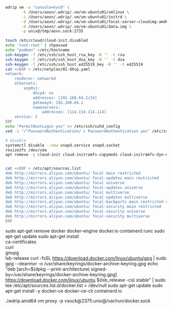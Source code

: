 

```bash
wdrip vm -a "console=hvc0" \
       -k /Users/aoxn/.wdrip/.vm/vm-ubuntu01/vmlinux \
       -i /Users/aoxn/.wdrip/.vm/vm-ubuntu01/initrd \
       -d /Users/aoxn/.wdrip/.vm/vm-ubuntu01/focal-server-cloudimg-amd64.img \
       -d /Users/aoxn/.wdrip/.vm/vm-ubuntu01/data.img \
       -p unix@/tmp/aoxn.sock:2735
```

```bash
touch /etc/cloud/cloud-init.disabled
echo 'root:root' | chpasswd
echo "podman" >/etc/hostname
ssh-keygen -f /etc/ssh/ssh_host_rsa_key -N '' -t rsa
ssh-keygen -f /etc/ssh/ssh_host_dsa_key -N '' -t dsa
ssh-keygen -f /etc/ssh/ssh_host_ed25519_key -N '' -t ed25519
cat <<EOF > /etc/netplan/01-dhcp.yaml 
network:
    renderer: networkd
    ethernets:
        enp0s1:
            dhcp4: no
            addresses: [192.168.64.2/24]
            gateway4: 192.168.64.1
            nameservers:
                addresses: [114.114.114.114]
    version: 2
EOF
echo "PermitRootLogin yes" >> /etc/ssh/sshd_config
sed -i "/^PasswordAuthentication/ c PasswordAuthentication yes" /etc/ssh/sshd_config

# disable
systemctl disable --now snapd.service snapd.socket
resize2fs /dev/vda
apt remove -y cloud-init cloud-initramfs-copymods cloud-initramfs-dyn-netconf cloud-guest-utils popularity-contest


cat <<EOF > /etc/apt/sources.list
deb http://mirrors.aliyun.com/ubuntu/ focal main restricted
deb http://mirrors.aliyun.com/ubuntu/ focal-updates main restricted
deb http://mirrors.aliyun.com/ubuntu/ focal universe
deb http://mirrors.aliyun.com/ubuntu/ focal-updates universe
deb http://mirrors.aliyun.com/ubuntu/ focal multiverse
deb http://mirrors.aliyun.com/ubuntu/ focal-updates multiverse
deb http://mirrors.aliyun.com/ubuntu/ focal-backports main restricted universe multiverse
deb http://mirrors.aliyun.com/ubuntu/ focal-security main restricted
deb http://mirrors.aliyun.com/ubuntu/ focal-security universe
deb http://mirrors.aliyun.com/ubuntu/ focal-security multiverse
EOF
```

sudo apt-get remove docker docker-engine docker.io containerd runc
sudo apt-get update
sudo apt-get install \
        ca-certificates \
        curl \
        gnupg \
        lsb-release
curl -fsSL https://download.docker.com/linux/ubuntu/gpg | sudo gpg --dearmor -o /usr/share/keyrings/docker-archive-keyring.gpg
echo "deb [arch=$(dpkg --print-architecture) signed-by=/usr/share/keyrings/docker-archive-keyring.gpg] https://download.docker.com/linux/ubuntu $(lsb_release -cs) stable" | sudo tee /etc/apt/sources.list.d/docker.list > /dev/null
sudo apt-get update
sudo apt-get install -y docker-ce docker-ce-cli containerd.io


./wdrip.amd64 vm proxy -p vsock@2375:unix@/var/run/docker.sock
